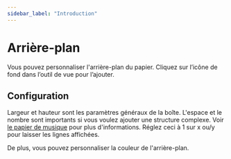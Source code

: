 ```yaml
---
sidebar_label: "Introduction"
---
```


# Arrière-plan

Vous pouvez personnaliser l'arrière-plan du papier. Cliquez sur l’icône de fond dans l’outil de vue pour l’ajouter.

## Configuration

Largeur et hauteur sont les paramètres généraux de la boîte. L'espace et le nombre sont importants si vous voulez ajouter une structure complexe. Voir [le papier de musique](./music) pour plus d'informations. Réglez ceci à 1 sur x ou/y pour laisser les lignes affichées.

De plus, vous pouvez personnaliser la couleur de l'arrière-plan.
